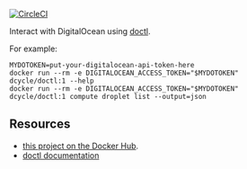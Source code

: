 [![CircleCI](https://circleci.com/gh/dcycle/docker-doctl.svg?style=svg)](https://circleci.com/gh/dcycle/docker-doctl)

Interact with DigitalOcean using [doctl](https://github.com/digitalocean/doctl).

For example:

    MYDOTOKEN=put-your-digitalocean-api-token-here
    docker run --rm -e DIGITALOCEAN_ACCESS_TOKEN="$MYDOTOKEN" dcycle/doctl:1 --help
    docker run --rm -e DIGITALOCEAN_ACCESS_TOKEN="$MYDOTOKEN" dcycle/doctl:1 compute droplet list --output=json

Resources
-----

* [this project on the Docker Hub](https://hub.docker.com/r/dcycle/doctl/).
* [doctl documentation](https://www.digitalocean.com/community/tutorials/how-to-use-doctl-the-official-digitalocean-command-line-client)
